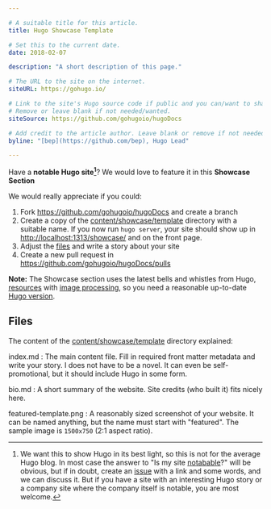 ```yaml
---

# A suitable title for this article.
title: Hugo Showcase Template

# Set this to the current date.
date: 2018-02-07

description: "A short description of this page."

# The URL to the site on the internet.
siteURL: https://gohugo.io/

# Link to the site's Hugo source code if public and you can/want to share.
# Remove or leave blank if not needed/wanted.
siteSource: https://github.com/gohugoio/hugoDocs

# Add credit to the article author. Leave blank or remove if not needed/wanted.
byline: "[bep](https://github.com/bep), Hugo Lead"

---
```


Have a **notable Hugo site[^1]**? We would love to feature it in this **Showcase Section**

We would really appreciate if you could:

1. Fork https://github.com/gohugoio/hugoDocs and create a branch
1. Create a copy of the [content/showcase/template](https://github.com/gohugoio/hugoDocs/tree/master/content/showcase/template) directory with a suitable name. If you now run `hugo server`, your site should show up in [http://localhost:1313/showcase/](http://localhost:1313/showcase/) and on the front page.
2. Adjust the [files](#files) and write a story about your site
3. Create a new pull request in https://github.com/gohugoio/hugoDocs/pulls

**Note:** The Showcase section uses the latest bells and whistles from Hugo, [resources](/content-management/page-resources/) with [image processing](/content-management/image-processing/), so you need a reasonable up-to-date [Hugo version](https://github.com/gohugoio/hugo/releases).

## Files

The content of the [content/showcase/template](https://github.com/gohugoio/hugoDocs/tree/master/content/showcase/template) directory explained:

index.md
: The main content file. Fill in required front matter metadata and write your story. I does not have to be a novel. It can even be self-promotional, but it should include Hugo in some form.

bio.md
: A short summary of the website. Site credits (who built it) fits nicely here.

featured-template.png
: A reasonably sized screenshot of your website. It can be named anything, but the name must start with "featured". The sample image is `1500x750` (2:1 aspect ratio).



[^1]: We want this to show Hugo in its best light, so this is not for the average Hugo blog. In most case the answer to "Is my site [notabable](http://www.dictionary.com/browse/notable)?" will be obvious, but if in doubt, create an [issue](https://github.com/gohugoio/hugoDocs/issues) with a link and some words, and we can discuss it. But if you have a site with an interesting Hugo story or a company site where the company itself is notable, you are most welcome.
